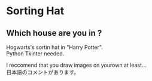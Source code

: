 # Sorting Hat

## Which house are you in ?

Hogwarts's sortin hat in "Harry Potter".  
Python Tkinter needed.  

I reccomend that you draw images on yourown at least...  
日本語のコメントがあります。
